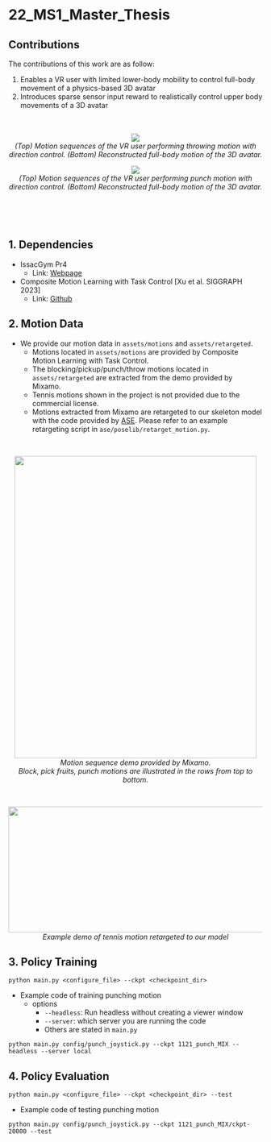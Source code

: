 # 22_MS1_Master_Thesis


## Contributions
The contributions of this work are as follow: 
1. Enables a VR user with limited lower-body mobility to control full-body movement of a physics-based 3D avatar
2. Introduces sparse sensor input reward to realistically control upper body movements of a 3D avatar
<br/><br/><br/>

<p align="center">
  <img src="https://github.com/haaappytoast/22_MS1_Master_Thesis/assets/45995611/7f4fe98e-7cc2-4608-b7fe-39d40fde4d2c">
  <br>
  <em> (Top) Motion sequences of the VR user performing throwing motion with direction control. (Bottom) Reconstructed full-body motion of the 3D avatar.</em>
</p>

<p align="center">
  <img src="https://github.com/haaappytoast/22_MS1_Master_Thesis/assets/45995611/993a0b91-35ce-4d23-8a53-4cc0e92236c1">
  <br>
  <em>(Top) Motion sequences of the VR user performing punch motion with direction control. (Bottom) Reconstructed full-body motion of the 3D avatar.</em>
</p>


<br/><br/><br/>

## 1. Dependencies
* IssacGym Pr4<br/>
  * Link: [Webpage](https://developer.nvidia.com/isaac-gym) 
* Composite Motion Learning with Task Control [Xu et al. SIGGRAPH 2023]
  * Link: [Github](https://github.com/xupei0610/CompositeMotion)
  

## 2. Motion Data 
* We provide our motion data in ```assets/motions``` and ```assets/retargeted```.
  * Motions located in ```assets/motions``` are provided by Composite Motion Learning with Task Control.
  * The blocking/pickup/punch/throw motions located in ```assets/retargeted``` are extracted from the demo provided by Mixamo.
  * Tennis motions shown in the project is not provided due to the commercial license.
  * Motions extracted from Mixamo are retargeted to our skeleton model with the code provided by [ASE](https://github.com/nv-tlabs/ASE). Please refer to an example retargeting script in ```ase/poselib/retarget_motion.py```.

<br/> 

<p align="center">
  <img src="https://github.com/haaappytoast/22_MS1_Master_Thesis/assets/45995611/e813d22d-3cce-4f6e-a657-f1d9cbd7965c" width="480" height="600">
  <br>
  <em> Motion sequence demo provided by Mixamo. <br/> Block, pick fruits, punch motions are illustrated in the rows from top to bottom.</em>
</p>
<br/> 

<p align="center">
  <img src="https://github.com/haaappytoast/22_MS1_Master_Thesis/assets/45995611/3029a592-7761-41b6-b4c0-f25ac4d42abb" width="600" height="250">
  <br>
  <em> Example demo of tennis motion retargeted to our model</em>
</p>


## 3. Policy Training 
```
python main.py <configure_file> --ckpt <checkpoint_dir>
```
- Example code of training punching motion
  * options
    * ```--headless```: Run headless without creating a viewer window
    * ```--server```: which server you are running the code
    * Others are stated in ```main.py```
```
python main.py config/punch_joystick.py --ckpt 1121_punch_MIX --headless --server local
```

## 4. Policy Evaluation 
```
python main.py <configure_file> --ckpt <checkpoint_dir> --test
```
- Example code of testing punching motion
```
python main.py config/punch_joystick.py --ckpt 1121_punch_MIX/ckpt-20000 --test
```



